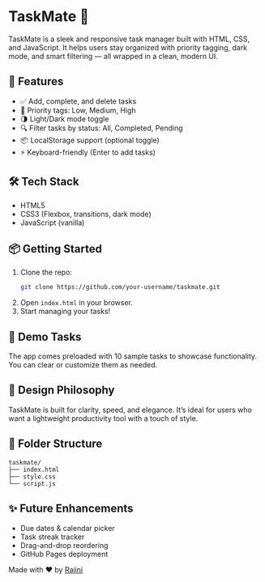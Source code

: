 
# TaskMate 📝

TaskMate is a sleek and responsive task manager built with HTML, CSS, and JavaScript. It helps users stay organized with priority tagging, dark mode, and smart filtering — all wrapped in a clean, modern UI.

## 🚀 Features

- ✅ Add, complete, and delete tasks
- 🎯 Priority tags: Low, Medium, High
- 🌗 Light/Dark mode toggle
- 🔍 Filter tasks by status: All, Completed, Pending
- 📦 LocalStorage support (optional toggle)
- ⚡ Keyboard-friendly (Enter to add tasks)

## 🛠️ Tech Stack

- HTML5
- CSS3 (Flexbox, transitions, dark mode)
- JavaScript (vanilla)

## 📦 Getting Started

1. Clone the repo:
   ```bash
   git clone https://github.com/your-username/taskmate.git
   ```
2. Open `index.html` in your browser.
3. Start managing your tasks!

## 🧪 Demo Tasks

The app comes preloaded with 10 sample tasks to showcase functionality. You can clear or customize them as needed.

## 🎨 Design Philosophy

TaskMate is built for clarity, speed, and elegance. It’s ideal for users who want a lightweight productivity tool with a touch of style.

## 📁 Folder Structure

```
taskmate/
├── index.html
├── style.css
└── script.js
```

## ✨ Future Enhancements

- Due dates & calendar picker
- Task streak tracker
- Drag-and-drop reordering
- GitHub Pages deployment



Made with ❤️ by [Rajini](https://github.com/rajinikanth-1)
```

